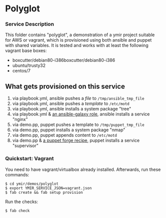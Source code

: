 Polyglot
========

### Service Description

This folder contains "polyglot", a demonstration of a ymir project suitable for AWS or vagrant, which is provisioned using both ansible and puppet with shared variables.  It is tested and works with at least the following vagrant base boxes:

* boxcutter/debian80-i386boxcutter/debian80-i386
* ubuntu/trusty32
* centos/7


## What gets provisioned on this service

1. via playbook.yml, ansible pushes a *file* to `/tmp/ansible_tmp_file`
2. via playbook.yml, ansible pushes a *template* to `/etc/motd`
3. via playbook.yml, ansible installs a system package "tree"
4. via playbook.yml & [an ansible-galaxy role](https://galaxy.ansible.com/geerlingguy/nginx/), ansible installs a service "nginx"
5. via demo.pp, puppet pushes a template to `/tmp/puppet_tmp_file`
6. via demo.pp, puppet installs a system package "nmap"
7. via demo.pp, puppet appends content to `/etc/motd`
8. via demo.pp & [a puppet forge recipe](https://forge.puppet.com/ajcrowe/supervisord), puppet installs a service "supervisor"

### Quickstart: Vagrant

You need to have vagrant/virtualbox already installed.  Afterwards, run these commands:

    $ cd ymir/demos/polyglot
    $ export YMIR_SERVICE_JSON=vagrant.json
    $ fab create && fab setup provision

Run the checks:

    $ fab check
